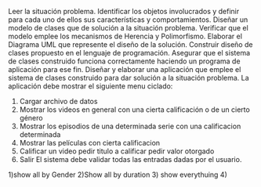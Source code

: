 Leer la situación problema.
Identificar los objetos involucrados y definir para cada uno de ellos sus características y comportamientos.
Diseñar un modelo de clases que de solución a la situación problema. Verificar que el modelo emplee los mecanismos de Herencia y Polimorfismo.
Elaborar el Diagrama UML que represente el diseño de la solución.
Construir diseño de clases propuesto en el lenguaje de programación. Asegurar que el sistema de clases construido funciona correctamente haciendo un programa de aplicación para ese fin.
Diseñar y elaborar una aplicación que emplee el sistema de clases construido para dar solución a la situación problema.
La aplicación debe mostrar el siguiente menu ciclado:

1. Cargar archivo de datos
2. Mostrar los videos en general con una cierta calificación o de un cierto género
3. Mostrar los episodios de una determinada serie con una calificacion determinada
4. Mostrar las películas con cierta calificacion
5. Calificar un video
   pedir titulo a calificar
   pedir valor otorgado
6. Salir
   El sistema debe validar todas las entradas dadas por el usuario.

1)show all by Gender
2)Show all by duration 3) show everythuing 4)
